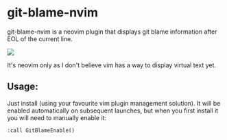 # git-blame-nvim

git-blame-nvim is a neovim plugin that displays git blame information after EOL of the current line.

![](https://user-images.githubusercontent.com/33946/52085090-af514700-25f7-11e9-81ff-2640e0705411.png)

It's neovim only as I don't believe vim has a way to display virtual text yet.

## Usage:

Just install (using your favourite vim plugin management solution). It will be enabled automatically on subsequent launches, but when you first install it you will need to manually enable it:

`:call GitBlameEnable()`
